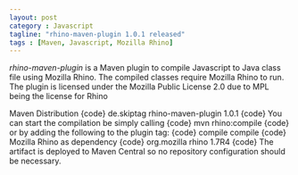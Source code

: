 ```yaml
---
layout: post
category : Javascript
tagline: "rhino-maven-plugin 1.0.1 released"
tags : [Maven, Javascript, Mozilla Rhino]
---
```

*rhino-maven-plugin* is a Maven plugin to compile Javascript to Java class file using Mozilla Rhino. The compiled classes require Mozilla Rhino to run. The plugin is licensed under the Mozilla Public License 2.0 due to MPL being the license for Rhino

Maven Distribution
{code}
<build>
  <plugins>
    <plugin>
      <groupId>de.skiptag</groupId>
      <artifactId>rhino-maven-plugin</artifactId>
      <version>1.0.1</version>
    </plugin>
  </plugins>
</build>
{code}
You can start the compilation be simply calling
{code}
mvn rhino:compile
{code}
or by adding the following to the plugin tag:
{code}
<executions>
<execution>
<phase>compile</phase>
<goals>
<goal>compile</goal>
</goals>
</execution>
</executions>
{code}
Mozilla Rhino as dependency
{code}
<dependency>
<groupId>org.mozilla</groupId>
<artifactId>rhino</artifactId>
<version>1.7R4</version>
</dependency>
{code}
The artifact is deployed to Maven Central so no repository configuration should be necessary.
